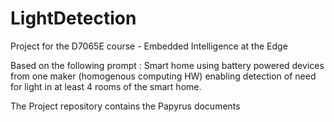 # LightDetection

Project for the D7065E course - Embedded Intelligence at the Edge

Based on the following prompt : Smart home using battery powered devices from one maker (homogenous computing HW) enabling detection of need for light in at least 4 rooms of the smart home.

The Project repository contains the Papyrus documents
